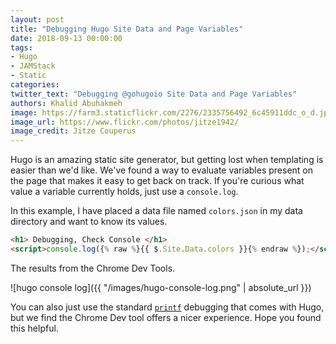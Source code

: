 ```yaml
---
layout: post
title: "Debugging Hugo Site Data and Page Variables"
date: 2018-09-13 00:00:00
tags:
- Hugo
- JAMStack
- Static
categories:
twitter_text: "Debugging @gohugoio Site Data and Page Variables"
authors: Khalid Abuhakmeh
image: https://farm3.staticflickr.com/2276/2335756492_6c45911ddc_o_d.jpg
image_url: https://www.flickr.com/photos/jitze1942/
image_credit: Jitze Couperus
---
```


Hugo is an amazing static site generator, but getting lost when templating is easier than we'd like. We've found a way to evaluate variables present on the page that makes it easy to get back on track. If you're curious what value a variable currently holds, just use a `console.log`. 

In this example, I have placed a data file named `colors.json` in my data directory and want to know its values.

```html
<h1> Debugging, Check Console </h1>
<script>console.log({% raw %}{{ $.Site.Data.colors }}{% endraw %});</script>
```

The results from the Chrome Dev Tools.

![hugo console log]({{ "/images/hugo-console-log.png" | absolute_url }})

You can also just use the standard [`printf`](https://gohugo.io/templates/template-debugging/) debugging that comes with Hugo, but we find the Chrome Dev tool offers a nicer experience. Hope you found this helpful.